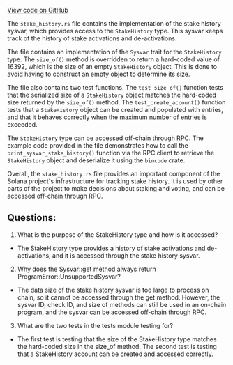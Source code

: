 
[View code on GitHub](https://github.com/solana-labs/solana/blob/master/sdk/program/src/sysvar/stake_history.rs)

The `stake_history.rs` file contains the implementation of the stake history sysvar, which provides access to the `StakeHistory` type. This sysvar keeps track of the history of stake activations and de-activations. 

The file contains an implementation of the `Sysvar` trait for the `StakeHistory` type. The `size_of()` method is overridden to return a hard-coded value of 16392, which is the size of an empty `StakeHistory` object. This is done to avoid having to construct an empty object to determine its size. 

The file also contains two test functions. The `test_size_of()` function tests that the serialized size of a `StakeHistory` object matches the hard-coded size returned by the `size_of()` method. The `test_create_account()` function tests that a `StakeHistory` object can be created and populated with entries, and that it behaves correctly when the maximum number of entries is exceeded.

The `StakeHistory` type can be accessed off-chain through RPC. The example code provided in the file demonstrates how to call the `print_sysvar_stake_history()` function via the RPC client to retrieve the `StakeHistory` object and deserialize it using the `bincode` crate. 

Overall, the `stake_history.rs` file provides an important component of the Solana project's infrastructure for tracking stake history. It is used by other parts of the project to make decisions about staking and voting, and can be accessed off-chain through RPC.
## Questions: 
 1. What is the purpose of the StakeHistory type and how is it accessed?
- The StakeHistory type provides a history of stake activations and de-activations, and it is accessed through the stake history sysvar.
2. Why does the Sysvar::get method always return ProgramError::UnsupportedSysvar?
- The data size of the stake history sysvar is too large to process on chain, so it cannot be accessed through the get method. However, the sysvar ID, check ID, and size of methods can still be used in an on-chain program, and the sysvar can be accessed off-chain through RPC.
3. What are the two tests in the tests module testing for?
- The first test is testing that the size of the StakeHistory type matches the hard-coded size in the size_of method. The second test is testing that a StakeHistory account can be created and accessed correctly.